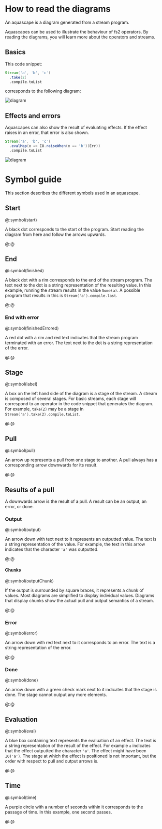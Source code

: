 # How to read the diagrams

An aquascape is a diagram generated from a stream program.

Aquascapes can be used to illustrate the behaviour of fs2 operators. By reading the diagrams, you will learn more about the operators and streams.

## Basics

This code snippet:

```scala
Stream('a', 'b', 'c')
  .take(2)
  .compile.toList
```

corresponds to the following diagram:

![diagram](../basic-example.png)

## Effects and errors

Aquascapes can also show the result of evaluating effects. If the effect raises in an error, that error is also shown.

```scala
Stream('a', 'b', 'c')
  .evalMap(x => IO.raiseWhen(x == 'b')(Err))
  .compile.toList
```

![diagram](../error-example.png)


# Symbol guide

This section describes the different symbols used in an aquascape.

## Start

@:symbol(start)

A black dot corresponds to the start of the program. Start reading the diagram from here and follow the arrows upwards.

@:@

## End

@:symbol(finished)

A black dot with a rim corresponds to the end of the stream program. The text next to the dot is a string representation of the resulting value. In this example, running the stream results in the value `Some(a)`. A possible program that results in this is `Stream('a').compile.last`.

@:@

### End with error

@:symbol(finishedErrored)

A red dot with a rim and red text indicates that the stream program terminated with an error. The text next to the dot is a string representation of the error. 

@:@

## Stage

@:symbol(label)

A box on the left hand side of the diagram is a stage of the stream. A stream is composed of several stages. For basic streams, each stage will correspond to an operator in the code snippet that generates the diagram. For example, `take(2)` may be a stage in `Stream('a').take(2).compile.toList`.

@:@


## Pull

@:symbol(pull)

An arrow up represents a pull from one stage to another. A pull always has a corresponding arrow downwards for its result.

@:@

## Results of a pull

A downwards arrow is the result of a pull. A result can be an output, an error, or done.

### Output

@:symbol(output)

An arrow down with text next to it represents an outputted value. The text is a string representation of the value. For example, the text in this arrow indicates that the character `'a'` was outputted.

@:@

#### Chunks

@:symbol(outputChunk)

If the output is surrounded by square braces, it represents a chunk of values. Most diagrams are simplified to display individual values. Diagrams that display chunks show the actual pull and output semantics of a stream.

@:@


### Error

@:symbol(error)

An arrow down with red text next to it corresponds to an error. The text is a string representation of the error.

@:@

### Done

@:symbol(done)

An arrow down with a green check mark next to it indicates that the stage is done. The stage cannot output any more elements.

@:@

## Evaluation

@:symbol(eval)

A blue box containing text represents the evaluation of an effect. The text is a string representation of the result of the effect. For example `a` indicates that the effect outputted the character `'a'`. The effect might have been `IO('a')`. The stage at which the effect is positioned is not important, but the order with respect to pull and output arrows is.

@:@


## Time
@:symbol(time)

A purple circle with a number of seconds within it corresponds to the passage of time. In this example, one second passes.

@:@

